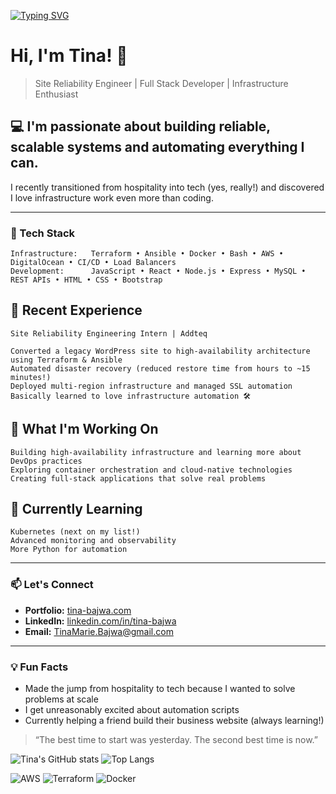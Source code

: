 [![Typing SVG](https://readme-typing-svg.demolab.com?font=Fira+Code&size=22&pause=1000&color=F39C12&center=true&vCenter=true&width=500&lines=Hi%2C+I'm+Tina!+👋;Site+Reliability+Engineer;Infrastructure+Automation+Enthusiast)](https://git.io/typing-svg)
# Hi, I'm Tina! 👋
> Site Reliability Engineer | Full Stack Developer | Infrastructure Enthusiast  

## 💻 I'm passionate about building reliable, scalable systems and automating everything I can.  
I recently transitioned from hospitality into tech (yes, really!) and discovered I love infrastructure work even more than coding.

---

### 🧠 Tech Stack
    Infrastructure:   Terraform • Ansible • Docker • Bash • AWS • DigitalOcean • CI/CD • Load Balancers  
    Development:      JavaScript • React • Node.js • Express • MySQL • REST APIs • HTML • CSS • Bootstrap

## 💼 Recent Experience
    Site Reliability Engineering Intern | Addteq
    
    Converted a legacy WordPress site to high-availability architecture using Terraform & Ansible
    Automated disaster recovery (reduced restore time from hours to ~15 minutes!)
    Deployed multi-region infrastructure and managed SSL automation
    Basically learned to love infrastructure automation 🛠️
## 🚀 What I'm Working On
    Building high-availability infrastructure and learning more about DevOps practices
    Exploring container orchestration and cloud-native technologies
    Creating full-stack applications that solve real problems
## 🌱 Currently Learning
    Kubernetes (next on my list!)
    Advanced monitoring and observability
    More Python for automation
---
### 📫 Let's Connect
- **Portfolio:** [tina-bajwa.com](https://tina-bajwa.com)  
- **LinkedIn:** [linkedin.com/in/tina-bajwa](https://linkedin.com/in/tina-bajwa)  
- **Email:** [TinaMarie.Bajwa@gmail.com](mailto:TinaMarie.Bajwa@gmail.com)

---

### 💡 Fun Facts
- Made the jump from hospitality to tech because I wanted to solve problems at scale  
- I get unreasonably excited about automation scripts  
- Currently helping a friend build their business website (always learning!)  
> “The best time to start was yesterday. The second best time is now.”
>
![Tina's GitHub stats](https://github-readme-stats.vercel.app/api?username=Tea-naa&show_icons=true&theme=radical)
![Top Langs](https://github-readme-stats.vercel.app/api/top-langs/?username=Tea-naa&layout=compact&theme=radical)



![AWS](https://img.shields.io/badge/AWS-orange?logo=amazonaws&logoColor=white)
![Terraform](https://img.shields.io/badge/Terraform-%235835CC.svg?logo=terraform&logoColor=white)
![Docker](https://img.shields.io/badge/Docker-%232496ED.svg?logo=docker&logoColor=white)


<!--
**Tea-naa/Tea-naa** is a ✨ _special_ ✨ repository because its `README.md` (this file) appears on your GitHub profile.

Here are some ideas to get you started:

- 🔭 I’m currently working on ...
- 🌱 I’m currently learning ...
- 👯 I’m looking to collaborate on ...
- 🤔 I’m looking for help with ...
- 💬 Ask me about ...
- 📫 How to reach me: ...
- 😄 Pronouns: ...
- ⚡ Fun fact: ...
-->
